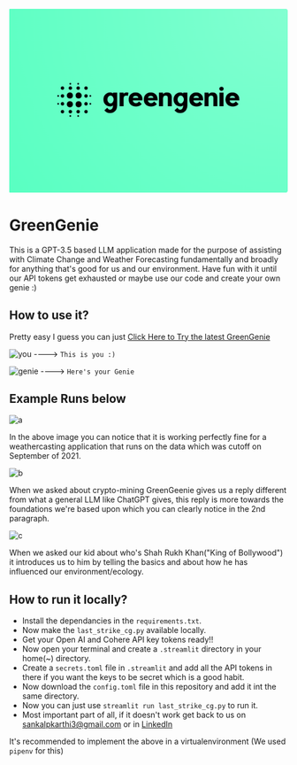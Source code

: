 ![logo](images/greengenie.png)
  
# GreenGenie
This is a GPT-3.5 based LLM application made for the purpose of assisting with Climate Change and Weather Forecasting fundamentally and broadly for anything that's good for us and our environment. Have fun with it until our API tokens get exhausted or maybe use our code and create your own genie :)

## How to use it?

Pretty easy I guess you can just [Click Here to Try the latest GreenGenie](https://sankalpkarthi3-streamlit-prompt-ws-gptbot-c8ccvy.streamlit.app/)


![you](https://github.com/SankalpKarthi3/codebot/blob/0bf9d1398e90ae1115dd7d7a887c00a46416eb14/images/you.png) ----> `This is you :)`


![genie](https://github.com/SankalpKarthi3/codebot/blob/0bf9d1398e90ae1115dd7d7a887c00a46416eb14/images/genie.png) ----> `Here's your Genie`

## Example Runs below

![a](https://github.com/SankalpKarthi3/codebot/blob/09fb540b19aebdde204249857b96138e8cc89ba6/images/Screenshot%20from%202023-04-28%2017-10-39.png)

In the above image you can notice that it is working perfectly fine for a weathercasting application that runs on the data which was cutoff on September of 2021.

![b](https://github.com/SankalpKarthi3/codebot/blob/09fb540b19aebdde204249857b96138e8cc89ba6/images/Screenshot%20from%202023-04-28%2017-39-05.png)

When we asked about crypto-mining GreenGeenie gives us a reply different from what a general LLM like ChatGPT gives, this reply is more towards the foundations we're based upon which you can clearly notice in the 2nd paragraph.

![c](https://github.com/SankalpKarthi3/codebot/blob/09fb540b19aebdde204249857b96138e8cc89ba6/images/Screenshot%20from%202023-04-28%2017-40-25.png)

When we asked our kid about who's Shah Rukh Khan("King of Bollywood") it introduces us to him by telling the basics and about how he has influenced our environment/ecology.

## How to run it locally?

- Install the dependancies in the `requirements.txt`.
- Now make the `last_strike_cg.py` available locally.
- Get your Open AI and Cohere API key tokens ready!!
- Now open your terminal and create a `.streamlit` directory in your home(~) directory.
- Create a `secrets.toml` file in `.streamlit` and add all the API tokens in there if you want the keys to be secret which is a good habit.
- Now download the `config.toml` file in this repository and add it int the same directory.
- Now you can just use `streamlit run last_strike_cg.py` to run it.
- Most important part of all, if it doesn't work get back to us on sankalpkarthi3@gmail.com or in [LinkedIn](https://www.linkedin.com/in/sankalp-karthi-a4b5b1215)


It's recommended to implement the above in a virtualenvironment (We used `pipenv` for this)
